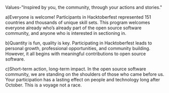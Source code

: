 Values-"Inspired by you, the community, through your actions and stories."

a)Everyone is welcome! Participants in Hacktoberfest represented 151 countries and thousands of unique skill sets. 
This program welcomes everyone already who’s already part of the open source software community, and anyone who is interested in sectioning in.

b)Quantity is fun, quality is key. 
Participating in Hacktoberfest leads to personal growth, professional opportunities, and community building.
However, it all begins with meaningful contributions to open source software.

c)Short-term action, long-term impact. In the open source software community, we are standing on the shoulders of those who came before us. 
Your participation has a lasting effect on people and technology long after October. This is a voyage not a race.
